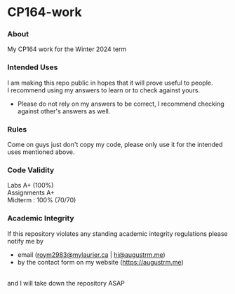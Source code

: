 # CP164-work
### About
My CP164 work for the Winter 2024 term

### Intended Uses
I am making this repo public in hopes that it will prove useful to people.
<br/> I recommend using my answers to learn or to check against yours.
- Please do not rely on my answers to be correct, I recommend checking against other's answers as well.

### Rules
Come on guys just don't copy my code, please only use it for the intended uses mentioned above.

### Code Validity
Labs A+ (100%)
<br/>Assignments A+
<br/>Midterm : 100% (70/70)

### Academic Integrity
If this repository violates any standing academic integrity regulations please notify me by 
- email (roym2983@mylaurier.ca | hi@augustrm.me)
- by the contact form on my website (https://augustrm.me)

<br/>and I will take down the repository ASAP
